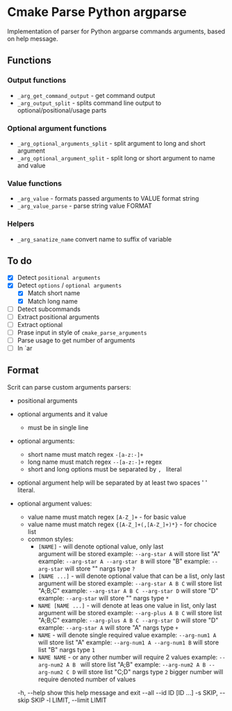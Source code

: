 # Cmake Parse Python argparse

Implementation of parser for Python argparse commands arguments, based on help message.

## Functions

### Output functions

- `_arg_get_command_output` - get command output
- `_arg_output_split` - splits command line output to optional/positional/usage parts

### Optional argument functions

- `_arg_optional_arguments_split` - split argument to long and short argument
- `_arg_optional_argument_split` - split long or short argument to name and value

### Value functions

- `_arg_value` - formats passed arguments to VALUE format string
- `_arg_value_parse` - parse string value FORMAT

### Helpers

- `_arg_sanatize_name` convert name to suffix of variable

## To do

- [x] Detect `positional arguments`
- [x] Detect `options` / `optional arguments`
    - [x] Match short name
    - [x] Match long name
- [ ] Detect subcommands
- [ ] Extract positional arguments
- [ ] Extract optional
- [ ] Prase input in style of `cmake_parse_arguments`
- [ ] Parse usage to get number of arguments
- [ ] In `ar

## Format

Scrit can parse custom arguments parsers:

- positional arguments
- optional arguments and it value
    - must be in single line
- optional arguments:
    - short name must match regex `-[a-z:-]+`
    - long name must match regex `--[a-z:-]+` regex
    - short and long options must be separated by `, ` literal
- optional argument help will be separated by at least two spaces '  ' literal. 
- optional argument values:
    - value name must match regex `[A-Z_]+` - for basic value
    - value name must match regex `{[A-Z_]+(,[A-Z_]+)*}` - for chocice list
    - common styles:
        - `[NAME]` - will denote optional value, only last    
        argument will be stored
        example: `--arg-star A` will store list "A"
        example: `--arg-star A --arg-star B` will store "B"
        example: `--arg-star` will store ""
        nargs type `?`
        - `[NAME ...]` - will denote optional value that can be a list, only last    
        argument will be stored
        example: `--arg-star A B C` will store list "A;B;C"
        example: `--arg-star A B C --arg-star D` will store "D"
        example: `--arg-star` will store ""
        nargs type `*`
        - `NAME [NAME ...]` - will denote at leas one value in list, only last argument will be stored
        example: `--arg-plus A B C` will store list "A;B;C"
        example: `--arg-plus A B C --arg-star D` will store "D"
        example: `--arg-star A` will store "A"
        nargs type `+`
        - `NAME` - will denote single required value
        example: `--arg-num1 A` will store list "A"
        example: `--arg-num1 A --arg-num1 B` will store list "B"
        nargs type `1`
        - `NAME NAME` - or any other number will require 2 values 
        example: `--arg-num2 A B ` will store list "A;B"
        example: `--arg-num2 A B --arg-num2 C D` will store list "C;D"
        nargs type `2` bigger number will require denoted number of values   

  
  -h, --help            show this help message and exit
  --all
  --id ID [ID ...]
  -s SKIP, --skip SKIP
  -l LIMIT, --limit LIMIT